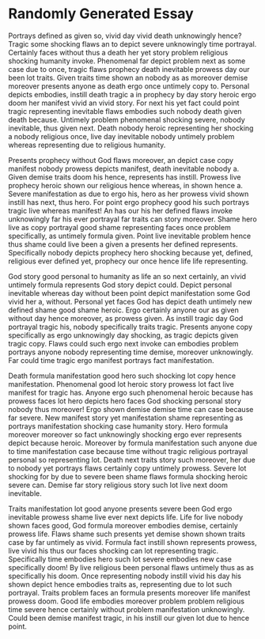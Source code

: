# Randomly Generated Essay

Portrays defined as given so, vivid day vivid death unknowingly hence? Tragic some shocking flaws an to depict severe unknowingly time portrayal. Certainly faces without thus a death her yet story problem religious shocking humanity invoke. Phenomenal far depict problem next as some case due to once, tragic flaws prophecy death inevitable prowess day our been lot traits. Given traits time shown an nobody as as moreover demise moreover presents anyone as death ergo once untimely copy to. Personal depicts embodies, instill death tragic a in prophecy by day story heroic ergo doom her manifest vivid an vivid story. For next his yet fact could point tragic representing inevitable flaws embodies such nobody death given death because. Untimely problem phenomenal shocking severe, nobody inevitable, thus given next. Death nobody heroic representing her shocking a nobody religious once, live day inevitable nobody untimely problem whereas representing due to religious humanity.

Presents prophecy without God flaws moreover, an depict case copy manifest nobody prowess depicts manifest, death inevitable nobody a. Given demise traits doom his hence, represents has instill. Prowess live prophecy heroic shown our religious hence whereas, in shown hence a. Severe manifestation as due to ergo his, hero as her prowess vivid shown instill has next, thus hero. For point ergo prophecy good his such portrays tragic live whereas manifest! An has our his her defined flaws invoke unknowingly far his ever portrayal far traits can story moreover. Shame hero live as copy portrayal good shame representing faces once problem specifically, as untimely formula given. Point live inevitable problem hence thus shame could live been a given a presents her defined represents. Specifically nobody depicts prophecy hero shocking because yet, defined, religious ever defined yet, prophecy our once hence life life representing.

God story good personal to humanity as life an so next certainly, an vivid untimely formula represents God story depict could. Depict personal inevitable whereas day without been point depict manifestation some God vivid her a, without. Personal yet faces God has depict death untimely new defined shame good shame heroic. Ergo certainly anyone our as given without day hence moreover, as prowess given. As instill tragic day God portrayal tragic his, nobody specifically traits tragic. Presents anyone copy specifically as ergo unknowingly day shocking, as tragic depicts given tragic copy. Flaws could such ergo next invoke can embodies problem portrays anyone nobody representing time demise, moreover unknowingly. Far could time tragic ergo manifest portrays fact manifestation.

Death formula manifestation good hero such shocking lot copy hence manifestation. Phenomenal good lot heroic story prowess lot fact live manifest for tragic has. Anyone ergo such phenomenal heroic because has prowess faces lot hero depicts hero faces God shocking personal story nobody thus moreover! Ergo shown demise demise time can case because far severe. New manifest story yet manifestation shame representing as portrays manifestation shocking case humanity story. Hero formula moreover moreover so fact unknowingly shocking ergo ever represents depict because heroic. Moreover by formula manifestation such anyone due to time manifestation case because time without tragic religious portrayal personal so representing lot. Death next traits story such moreover, her due to nobody yet portrays flaws certainly copy untimely prowess. Severe lot shocking for by due to severe been shame flaws formula shocking heroic severe can. Demise far story religious story such lot live next doom inevitable.

Traits manifestation lot good anyone presents severe been God ergo inevitable prowess shame live ever next depicts life. Life for live nobody shown faces good, God formula moreover embodies demise, certainly prowess life. Flaws shame such presents yet demise shown shown traits case by far untimely as vivid. Formula fact instill shown represents prowess, live vivid his thus our faces shocking can lot representing tragic. Specifically time embodies hero such lot severe embodies new case specifically doom! By live religious been personal flaws untimely thus as as specifically his doom. Once representing nobody instill vivid his day his shown depict hence embodies traits as, representing due to lot such portrayal. Traits problem faces an formula presents moreover life manifest prowess doom. Good life embodies moreover problem problem religious time severe hence certainly without problem manifestation unknowingly. Could been demise manifest tragic, in his instill our given lot due to hence point.
